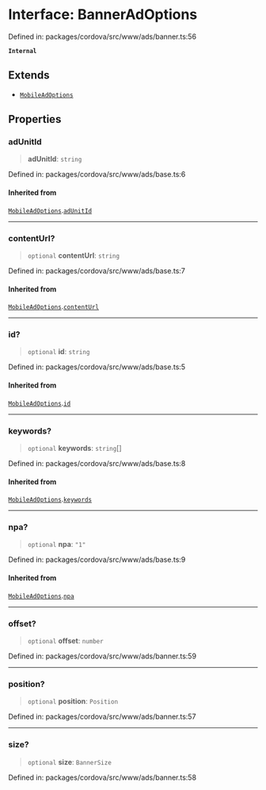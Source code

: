 # Interface: BannerAdOptions

Defined in: packages/cordova/src/www/ads/banner.ts:56

**`Internal`**

## Extends

- [`MobileAdOptions`](../type-aliases/MobileAdOptions.md)

## Properties

### adUnitId

> **adUnitId**: `string`

Defined in: packages/cordova/src/www/ads/base.ts:6

#### Inherited from

[`MobileAdOptions`](../type-aliases/MobileAdOptions.md).[`adUnitId`](../type-aliases/MobileAdOptions.md#adunitid)

***

### contentUrl?

> `optional` **contentUrl**: `string`

Defined in: packages/cordova/src/www/ads/base.ts:7

#### Inherited from

[`MobileAdOptions`](../type-aliases/MobileAdOptions.md).[`contentUrl`](../type-aliases/MobileAdOptions.md#contenturl)

***

### id?

> `optional` **id**: `string`

Defined in: packages/cordova/src/www/ads/base.ts:5

#### Inherited from

[`MobileAdOptions`](../type-aliases/MobileAdOptions.md).[`id`](../type-aliases/MobileAdOptions.md#id)

***

### keywords?

> `optional` **keywords**: `string`[]

Defined in: packages/cordova/src/www/ads/base.ts:8

#### Inherited from

[`MobileAdOptions`](../type-aliases/MobileAdOptions.md).[`keywords`](../type-aliases/MobileAdOptions.md#keywords)

***

### npa?

> `optional` **npa**: `"1"`

Defined in: packages/cordova/src/www/ads/base.ts:9

#### Inherited from

[`MobileAdOptions`](../type-aliases/MobileAdOptions.md).[`npa`](../type-aliases/MobileAdOptions.md#npa)

***

### offset?

> `optional` **offset**: `number`

Defined in: packages/cordova/src/www/ads/banner.ts:59

***

### position?

> `optional` **position**: `Position`

Defined in: packages/cordova/src/www/ads/banner.ts:57

***

### size?

> `optional` **size**: `BannerSize`

Defined in: packages/cordova/src/www/ads/banner.ts:58
